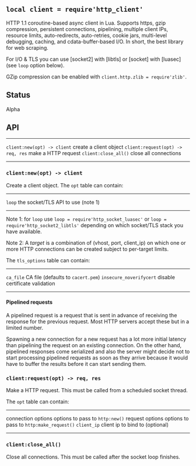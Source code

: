 
## `local client = require'http_client'`

HTTP 1.1 coroutine-based async client in Lua. Supports https, gzip compression,
persistent connections, pipelining, multiple client IPs, resource limits,
auto-redirects, auto-retries, cookie jars, multi-level debugging, caching,
and cdata-buffer-based I/O. In short, the best library for web scraping.

For I/O & TLS you can use [socket2] with [libtls] or [socket] with [luasec]
(see `loop` option below).

GZip compression can be enabled with `client.http.zlib = require'zlib'`.

## Status

<warn>Alpha<warn>

## API

--------------------------------- --------------------------------------------
`client:new(opt) -> client`       create a client object
`client:request(opt) -> req, res` make a HTTP request
`client:close_all()`              close all connections
--------------------------------- --------------------------------------------

### `client:new(opt) -> client`

Create a client object. The `opt` table can contain:

------------------------ -----------------------------------------------------
`loop`                   the socket/TLS API to use (note 1)
------------------------ -----------------------------------------------------

Note 1: for `loop` use `loop = require'http_socket_luasec'`
or `loop = require'http_socket2_libtls'` depending on which socket/TLS
stack you have available.

Note 2: A _target_ is a combination of (vhost, port, client_ip) on which one or more
HTTP connections can be created subject to per-target limits.

The `tls_options` table can contain:

--------------------------------- --------------------------------------------
`ca_file`                         CA file (defaults to `cacert.pem`)
`insecure_noverifycert`           disable certificate validation
--------------------------------- --------------------------------------------

#### Pipelined requests

A pipelined request is a request that is sent in advance of receiving the
response for the previous request. Most HTTP servers accept these but
in a limited number.

Spawning a new connection for a new request has a lot more initial latency
than pipelining the request on an existing connection. On the other hand,
pipelined responses come serialized and also the server might decide not
to start processing pipelined requests as soon as they arrive because it
would have to buffer the results before it can start sending them.

### `client:request(opt) -> req, res`

Make a HTTP request. This must be called from a scheduled socket thread.

The `opt` table can contain:

--------------------------------- --------------------------------------------
connection options                options to pass to `http:new()`
request options                   options to pass to `http:make_request()`
`client_ip`                       client ip to bind to (optional)
--------------------------------- --------------------------------------------

### `client:close_all()`

Close all connections. This must be called after the socket loop finishes.
